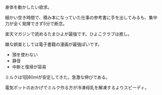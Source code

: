 身体を動かしたい欲求。

細かい空き時間で、積み本になっていた仕事の参考書に手を出してみるも、集中力が全く発揮できず5分で断念。

楽天マガジンで読めるたまひよが最強です。ひよこクラブは癒し。

雑な娯楽としては電子書籍の漫画が最強ぽいです。

- 頭を使わない
- 静音
- 中断と復帰が容易


ミルクは1回80mlが安定してきた。急激な伸びである。

電気ポットのおかげでミルク作る方が冷凍母乳を解凍するよりスピーディ。
